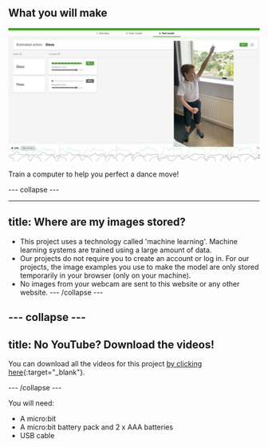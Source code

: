 ## What you will make

![](images/wywm.png)

Train a computer to help you perfect a dance move!

--- collapse ---

---
title: Where are my images stored?
---

- This project uses a technology called 'machine learning'. Machine learning systems are trained using a large amount of data. 
- Our projects do not require you to create an account or log in. For our projects, the image examples you use to make the model are only stored temporarily in your browser (only on your machine).
- No images from your webcam are sent to this website or any other website. 
--- /collapse ---



--- collapse ---
---
title: No YouTube? Download the videos!
---

You can download all the videos for this project [by clicking here](https://rpf.io/p/en/dance-detector-go){:target="_blank"}. 


--- /collapse ---

You will need:
- A micro:bit
- A micro:bit battery pack and 2 x AAA batteries 
- USB cable